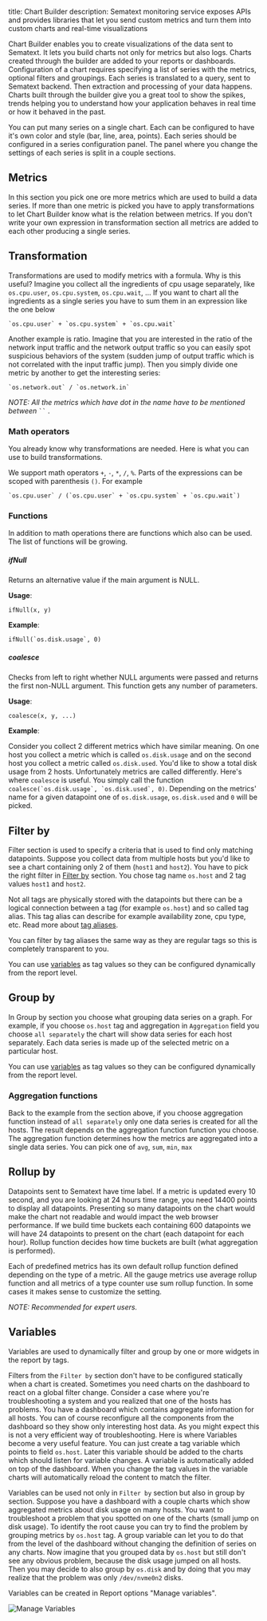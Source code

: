 title: Chart Builder
description: Sematext monitoring service exposes APIs and provides libraries that let you send custom metrics and turn them into custom charts and real-time visualizations

Chart Builder enables you to create visualizations of the data sent to Sematext. It lets
you build charts not only for metrics but also logs. Charts created through the builder
are added to your reports or dashboards. Configuration of a chart requires specifying a list of
series with the metrics, optional filters and groupings. Each series is translated to a query, sent to
Sematext backend. Then extraction and processing of your data happens. Charts built through the 
builder give you a great tool to show the spikes, trends helping you to understand how your
application behaves in real time or how it behaved in the past.

You can put many series on a single chart. Each can be configured to have it's own color and
style (bar, line, area, points). Each series should be configured in a series
configuration panel. The panel where you change the settings of each series is split in a
couple sections.

## Metrics

In this section you pick one ore more metrics which are used to build a data series. If more
than one metric is picked you have to apply transformations to let Chart Builder know what is
the relation between metrics. If you don't write your own
expression in transformation section all metrics are added to each other producing
a single series.

## Transformation

Transformations are used to modify metrics with a formula. Why is this useful? Imagine you collect
all the ingredients of cpu usage separately, like `os.cpu.user`, `os.cpu.system`, `os.cpu.wait`,
... If you want to chart all the ingredients as a single series you have to
sum them in an expression like the one below

```
`os.cpu.user` + `os.cpu.system` + `os.cpu.wait`
```

Another example is ratio. Imagine that you are interested in the ratio of the network input
traffic and the network output traffic so you can easily spot suspicious behaviors of the system
(sudden jump of output traffic which is not correlated with the input traffic jump). Then
you simply divide one metric by another to get the interesting series:

```
`os.network.out` / `os.network.in`
```

_NOTE: All the metrics which have dot in the name have to be mentioned between_ ``` `` ``` .

### Math operators

You already know why transformations are needed. Here is what you can use to build transformations.

We support math operators `+`, `-`, `*`, `/`, `%`. Parts of the expressions can be scoped
with parenthesis `()`. For example

```
`os.cpu.user` / (`os.cpu.user` + `os.cpu.system` + `os.cpu.wait`) 
```

### Functions

In addition to math operations there are functions which also can be used. The list of functions
will be growing.

##### ifNull

  Returns an alternative value if the main argument is NULL.

  __Usage__:

  ```ifNull(x, y)```

  __Example__:

  ```ifNull(`os.disk.usage`, 0)```


##### coalesce

  Checks from left to right whether NULL arguments were passed and returns the first
  non-NULL argument. This function gets any number of parameters.


  __Usage__:

  ```coalesce(x, y, ...)```

  __Example__:
  
  Consider you collect 2 different metrics which have similar meaning. On one host you collect a
  metric which is called `os.disk.usage` and on the second host you collect a metric called
  `os.disk.used`. You'd like to show a total disk usage from 2 hosts. Unfortunately metrics
  are called differently. Here's where `coalesce` is useful. You simply call the function 
  ```coalesce(`os.disk.usage`, `os.disk.used`, 0)```. Depending on the metrics' name for a given
  datapoint one of `os.disk.usage`, `os.disk.used` and `0` will be picked.


## Filter by

Filter section is used to specify a criteria that is used to find only matching datapoints.
Suppose you collect data from multiple hosts but you'd like to see a chart containing only
2 of them (`host1` and `host2`). You have to pick the right filter
in [Filter by](#filterby) section. You chose tag name `os.host` and 2 tag values `host1` and `host2`.

Not all tags are physically stored with the datapoints but there can be a
logical connection between a tag (for example `os.host`) and so called tag alias. This tag
alias can describe for example availability zone, cpu type, etc. Read more
about [tag aliases](/monitoring/tag-aliases-support).

You can filter by tag aliases the same way as they are regular tags so this is completely
transparent to you.

You can use [variables](#variables) as tag values so they can be configured dynamically
from the report level.

## Group by

In Group by section you choose what grouping data series on a graph. For example, if you
choose `os.host` tag and aggregation in `Aggregation` field you choose `all separately`
the chart will show data series for each host separately. Each data series is made up of
the selected metric on a particular host.

You can use [variables](#variables) as tag values so they can be configured dynamically
from the report level.

### Aggregation functions

Back to the example from the section above, if you choose aggregation function instead of `all separately`
only one data series is created for all the hosts. The result depends on the aggregation function
function you choose. The aggregation function determines how the metrics are
aggregated into a single data series. You can pick one of `avg`, `sum`, `min`, `max`


## Rollup by

Datapoints sent to Sematext have time label. If a metric is updated every 10 second, and you are
looking at 24 hours time range, you need 14400 points to display all datapoints. 
Presenting so many datapoints on the chart would make the chart not readable and would impact
the web browser performance. If we build time buckets each containing 600 datapoints
we will have 24 datapoints to present on the chart (each datapoint for each hour). Rollup function
decides how time buckets are built (what aggregation is performed).

Each of predefined metrics has its own default rollup function defined depending on the type of
a metric. All the gauge metrics use average rollup function and all metrics of a type counter
use sum rollup function. In some cases it makes sense to customize the setting.

_NOTE: Recommended for expert users._


## Variables

Variables are used to dynamically filter and group by one or more widgets in the report by tags.

Filters from the `Filter by` section don't have to be configured statically when a chart
is created. Sometimes you need charts on the dashboard to react on a global filter
change. Consider a case where you're troubleshooting a system and you realized that one of the
hosts has problems. You have a dashboard which contains aggregate information for all hosts. You can
of course reconfigure all the components from the dashboard so they show only interesting host data.
As you might expect this is not a very efficient way of troubleshooting. Here is where Variables
become a very useful feature. You can just create a tag variable which points to field `os.host`.
Later this variable should be added to the charts which should listen for variable changes.
A variable is automatically added on top of the dashboard. When you change the tag values in the
variable charts will automatically reload the content to match the filter.

Variables can be used not only in `Filter by` section but also in group by section. Suppose you
have a dashboard with a couple charts which show aggregated metrics about disk usage on many hosts.
You want to troubleshoot a problem that you spotted on one of the charts (small jump on disk usage).
To identify the root cause you can try to find the problem by grouping metrics by `os.host`
tag. A group variable can let you to do that from the level of the dashboard without changing the
definition of series on any charts. Now imagine that you grouped data by `os.host` but still don't
see any obvious problem, because the disk usage jumped on all hosts. Then you may decide
to also group by `os.disk` and by doing that you may realize that the problem was only
`/dev/nvme0n2` disks.

Variables can be created in Report options "Manage variables".

![Manage Variables](../images/dashboards/variables.png)

